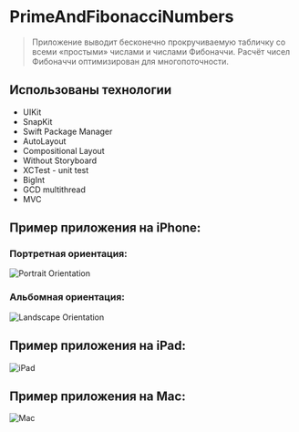 # PrimeAndFibonacciNumbers
> Приложение выводит бесконечно прокручиваемую табличку со всеми «простыми» числами и числами Фибоначчи. Расчёт чисел Фибоначчи оптимизирован для многопоточности.
 
## Использованы технологии 

- UIKit
- SnapKit
- Swift Package Manager
- AutoLayout
- Compositional Layout
- Without Storyboard
- XCTest - unit test
- BigInt
- GCD multithread
- MVC


## Пример приложения на iPhone:
### Портретная ориентация:

![Portrait Orientation](https://github.com/Izvalus/PrimeAndFibonacciNumbers/blob/main/GIFs/PortraitOrientation.gif)

### Альбомная ориентация:

![Landscape Orientation](https://github.com/Izvalus/PrimeAndFibonacciNumbers/blob/main/GIFs/LandscapeOrientation.gif)

## Пример приложения на iPad:

![iPad](https://github.com/Izvalus/PrimeAndFibonacciNumbers/blob/main/GIFs/iPad.gif)

## Пример приложения на Mac:

![Mac](https://github.com/Izvalus/PrimeAndFibonacciNumbers/blob/main/GIFs/Mac.gif)
